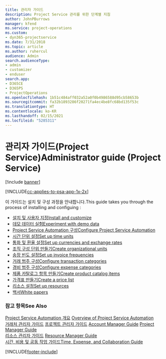 ```yaml
---
title: 관리자 가이드
description: Project Service 관리를 위한 단계별 지침
author: JohnPBurrows
manager: kfend
ms.service: project-operations
ms.custom:
- dyn365-projectservice
ms.date: 7/31/2018
ms.topic: article
ms.author: ruhercul
audience: Admin
search.audienceType:
- admin
- customizer
- enduser
search.app:
- D365CE
- D365PS
- ProjectOperations
ms.openlocfilehash: 1b51c484aff032a52a0f0b4986588d95cb58653b
ms.sourcegitcommit: fa32b1893286f20271fa4ec4be8fc68bd135f53c
ms.translationtype: HT
ms.contentlocale: ko-KR
ms.lasthandoff: 02/15/2021
ms.locfileid: "5285311"
---
```

# <a name="administrator-guide-project-service"></a><span data-ttu-id="565ef-103">관리자 가이드(Project Service)</span><span class="sxs-lookup"><span data-stu-id="565ef-103">Administrator guide (Project Service)</span></span>

[!include [banner](../includes/psa-now-project-operations.md)]

[!INCLUDE[cc-applies-to-psa-app-1x-2x](../includes/cc-applies-to-psa-app-1x-2x.md)]

<span data-ttu-id="565ef-104">이 가이드는 설치 및 구성 과정을 안내합니다.</span><span class="sxs-lookup"><span data-stu-id="565ef-104">This guide takes you through the process of installing and configuing :</span></span>  
  
- [<span data-ttu-id="565ef-105">설치 및 사용자 지정</span><span class="sxs-lookup"><span data-stu-id="565ef-105">Install and customize</span></span>](install-customize.md)
- [<span data-ttu-id="565ef-106">데모 데이터 실험</span><span class="sxs-lookup"><span data-stu-id="565ef-106">Experiment with demo data</span></span>](use-demo-data.md)
- [<span data-ttu-id="565ef-107">Project Service Automation 구성</span><span class="sxs-lookup"><span data-stu-id="565ef-107">Configure Project Service Automation</span></span>](configure.md)
- [<span data-ttu-id="565ef-108">시간 단위 설정</span><span class="sxs-lookup"><span data-stu-id="565ef-108">Set up time units</span></span>](set-up-time-units.md)
- [<span data-ttu-id="565ef-109">통화 및 환율 설정</span><span class="sxs-lookup"><span data-stu-id="565ef-109">Set up currencies and exchange rates</span></span>](set-up-currencies-exchange-rates.md)
- [<span data-ttu-id="565ef-110">조직 구성 단위 만들기</span><span class="sxs-lookup"><span data-stu-id="565ef-110">Create organizational units</span></span>](create-organizational-units.md)
- [<span data-ttu-id="565ef-111">송장 빈도 설정</span><span class="sxs-lookup"><span data-stu-id="565ef-111">Set up invoice frequencies</span></span>](set-up-invoice-frequencies.md)
- [<span data-ttu-id="565ef-112">거래 범주 구성</span><span class="sxs-lookup"><span data-stu-id="565ef-112">Configure transaction categories</span></span>](configure-transaction-categories.md)
- [<span data-ttu-id="565ef-113">경비 범주 구성</span><span class="sxs-lookup"><span data-stu-id="565ef-113">Configure expense categories</span></span>](configure-expense-categories.md)
- [<span data-ttu-id="565ef-114">제품 카탈로그 항목 만들기</span><span class="sxs-lookup"><span data-stu-id="565ef-114">Create product catalog items</span></span>](create-product-catalog-items.md)
- [<span data-ttu-id="565ef-115">가격표 만들기</span><span class="sxs-lookup"><span data-stu-id="565ef-115">Create a price list</span></span>](create-price-list.md)
- [<span data-ttu-id="565ef-116">리소스 설정</span><span class="sxs-lookup"><span data-stu-id="565ef-116">Set up resources</span></span>](set-up-resources.md)
- [<span data-ttu-id="565ef-117">백서</span><span class="sxs-lookup"><span data-stu-id="565ef-117">White papers</span></span>](white-papers.md)
  
### <a name="see-also"></a><span data-ttu-id="565ef-118">참고 항목</span><span class="sxs-lookup"><span data-stu-id="565ef-118">See Also</span></span>  
 <span data-ttu-id="565ef-119">[Project Service Automation 개요](../psa/overview.md)  </span><span class="sxs-lookup"><span data-stu-id="565ef-119">[Overview of Project Service Automation](../psa/overview.md)  </span></span>  
 <span data-ttu-id="565ef-120">[거래처 관리자 가이드](../psa/account-manager-guide.md) [프로젝트 관리자 가이드](../psa/project-manager-guide.md) </span><span class="sxs-lookup"><span data-stu-id="565ef-120">[Account Manager Guide](../psa/account-manager-guide.md) [Project Manager Guide](../psa/project-manager-guide.md) </span></span>  
 <span data-ttu-id="565ef-121">[리소스 관리자 가이드](../psa/resource-manager-guide.md) </span><span class="sxs-lookup"><span data-stu-id="565ef-121">[Resource Manager Guide](../psa/resource-manager-guide.md) </span></span>  
 [<span data-ttu-id="565ef-122">시간, 비용 및 공동 작업 가이드</span><span class="sxs-lookup"><span data-stu-id="565ef-122">Time, Expense, and Collaboration Guide</span></span>](../psa/time-expense-collaboration-guide.md)


[!INCLUDE[footer-include](../includes/footer-banner.md)]